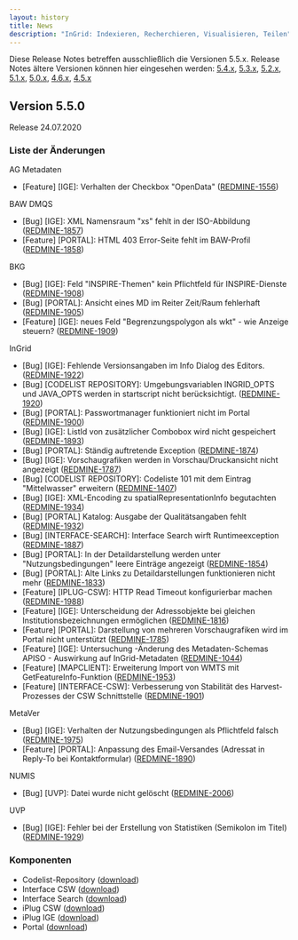 ```yaml
---
layout: history
title: News
description: "InGrid: Indexieren, Recherchieren, Visualisieren, Teilen"
---
```


Diese Release Notes betreffen ausschließlich die Versionen 5.5.x. Release Notes ältere Versionen können hier eingesehen werden:  [5.4.x](/5.4.0/about/history.html), [5.3.x](/5.3.0/about/history.html), [5.2.x](/5.2.0/about/history.html), [5.1.x](/5.1.0/about/history.html), [5.0.x](/5.0.0/about/history.html), [4.6.x](/4.6.0/about/history.html), [4.5.x](/4.5.0/about/history.html)


## Version 5.5.0

Release 24.07.2020

### Liste der Änderungen

AG Metadaten

- [Feature] [IGE]: Verhalten der Checkbox "OpenData" ([REDMINE-1556](https://redmine.informationgrid.eu/issues/1556))

BAW DMQS

- [Bug] [IGE]: XML Namensraum "xs" fehlt in der ISO-Abbildung ([REDMINE-1857](https://redmine.informationgrid.eu/issues/1857))
- [Feature] [PORTAL]: HTML 403 Error-Seite fehlt im BAW-Profil ([REDMINE-1858](https://redmine.informationgrid.eu/issues/1858))

BKG

- [Bug] [IGE]: Feld "INSPIRE-Themen" kein Pflichtfeld für INSPIRE-Dienste ([REDMINE-1908](https://redmine.informationgrid.eu/issues/1908))
- [Bug] [PORTAL]: Ansicht eines MD im Reiter Zeit/Raum fehlerhaft ([REDMINE-1905](https://redmine.informationgrid.eu/issues/1905))
- [Feature] [IGE]: neues Feld "Begrenzungspolygon als wkt" - wie Anzeige steuern? ([REDMINE-1909](https://redmine.informationgrid.eu/issues/1909))

InGrid

- [Bug] [IGE]: Fehlende Versionsangaben im Info Dialog des Editors. ([REDMINE-1922](https://redmine.informationgrid.eu/issues/1922))
- [Bug] [CODELIST REPOSITORY]: Umgebungsvariablen INGRID_OPTS und JAVA_OPTS werden in startscript nicht berücksichtigt. ([REDMINE-1920](https://redmine.informationgrid.eu/issues/1920))
- [Bug] [PORTAL]: Passwortmanager funktioniert nicht im Portal ([REDMINE-1900](https://redmine.informationgrid.eu/issues/1900))
- [Bug] [IGE]: ListId von zusätzlicher Combobox wird nicht gespeichert ([REDMINE-1893](https://redmine.informationgrid.eu/issues/1893))
- [Bug] [PORTAL]: Ständig auftretende Exception ([REDMINE-1874](https://redmine.informationgrid.eu/issues/1874))
- [Bug] [IGE]: Vorschaugrafiken werden in Vorschau/Druckansicht nicht angezeigt ([REDMINE-1787](https://redmine.informationgrid.eu/issues/1787))
- [Bug] [CODELIST REPOSITORY]: Codeliste 101 mit dem Eintrag "Mittelwasser" erweitern ([REDMINE-1407](https://redmine.informationgrid.eu/issues/1407))
- [Bug] [IGE]: XML-Encoding zu spatialRepresentationInfo begutachten ([REDMINE-1934](https://redmine.informationgrid.eu/issues/1934))
- [Bug] [PORTAL] Katalog: Ausgabe der Qualitätsangaben fehlt ([REDMINE-1932](https://redmine.informationgrid.eu/issues/1932))
- [Bug] [INTERFACE-SEARCH]: Interface Search wirft Runtimeexception ([REDMINE-1887](https://redmine.informationgrid.eu/issues/1887))
- [Bug] [PORTAL]: In der Detaildarstellung werden unter "Nutzungsbedingungen" leere Einträge angezeigt ([REDMINE-1854](https://redmine.informationgrid.eu/issues/1854))
- [Bug] [PORTAL]: Alte Links zu Detaildarstellungen funktionieren nicht mehr ([REDMINE-1833](https://redmine.informationgrid.eu/issues/1833))
- [Feature] [IPLUG-CSW]: HTTP Read Timeout konfigurierbar machen ([REDMINE-1988](https://redmine.informationgrid.eu/issues/1988))
- [Feature] [IGE]: Unterscheidung der Adressobjekte bei gleichen Institutionsbezeichnungen ermöglichen ([REDMINE-1816](https://redmine.informationgrid.eu/issues/1816))
- [Feature] [PORTAL]: Darstellung von mehreren Vorschaugrafiken wird im Portal nicht unterstützt ([REDMINE-1785](https://redmine.informationgrid.eu/issues/1785))
- [Feature] [IGE]: Untersuchung -Änderung des Metadaten-Schemas APISO -  Auswirkung auf InGrid-Metadaten ([REDMINE-1044](https://redmine.informationgrid.eu/issues/1044))
- [Feature] [MAPCLIENT]: Erweiterung Import von WMTS mit GetFeatureInfo-Funktion ([REDMINE-1953](https://redmine.informationgrid.eu/issues/1953))
- [Feature] [INTERFACE-CSW]: Verbesserung von Stabilität des Harvest-Prozesses der CSW Schnittstelle ([REDMINE-1901](https://redmine.informationgrid.eu/issues/1901))

MetaVer

- [Bug] [IGE]: Verhalten der Nutzungsbedingungen als Pflichtfeld falsch  ([REDMINE-1975](https://redmine.informationgrid.eu/issues/1975))
- [Feature] [PORTAL]: Anpassung des Email-Versandes (Adressat in Reply-To bei Kontaktformular) ([REDMINE-1890](https://redmine.informationgrid.eu/issues/1890))

NUMIS

- [Bug] [UVP]: Datei wurde nicht gelöscht ([REDMINE-2006](https://redmine.informationgrid.eu/issues/2006))

UVP

- [Bug] [IGE]: Fehler bei der Erstellung von Statistiken (Semikolon im Titel) ([REDMINE-1929](https://redmine.informationgrid.eu/issues/1929))

### Komponenten

- Codelist-Repository ([download](https://distributions.informationgrid.eu/ingrid-codelist-repository/5.5.0/))
- Interface CSW ([download](https://distributions.informationgrid.eu/ingrid-interface-csw/5.5.0/))
- Interface Search ([download](https://distributions.informationgrid.eu/ingrid-interface-search/5.5.0/))
- iPlug CSW ([download](https://distributions.informationgrid.eu/ingrid-iplug-csw-dsc/5.5.0/))
- iPlug IGE ([download](https://distributions.informationgrid.eu/ingrid-iplug-ige/5.5.0/))
- Portal ([download](https://distributions.informationgrid.eu/ingrid-portal/5.5.0/))

